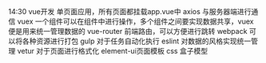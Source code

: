 14:30
vue开发
单页面应用，所有页面都挂载app.vue中
axios 与服务器端进行通信
vuex 一个组件可以在组件中进行操作，多个组件之间要实现数据共享，vuex便是用来统一管理数据的
vue-router 前端路由，可以方便进行跳转
webpack 可以将各种资源进行打包
gulp 对于任务自动化执行
eslint 对数据的风格实现统一管理
vetur 对于页面进行格式化
element-ui页面模板
css 盒子模型


